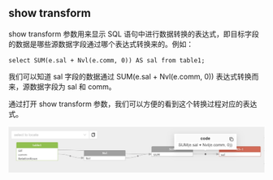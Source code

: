 ## show transform

show transform 参数用来显示 SQL 语句中进行数据转换的表达式，即目标字段的数据是哪些源数据字段通过哪个表达式转换来的。例如：
```
select SUM(e.sal + Nvl(e.comm, 0)) AS sal from table1;
```
我们可以知道 sal 字段的数据通过 SUM(e.sal + Nvl(e.comm, 0)) 表达式转换而来，源数据字段为 sal 和 comm。

通过打开 show transform 参数，我们可以方便的看到这个转换过程对应的表达式。

![png](../images/setting_transform_01.png)